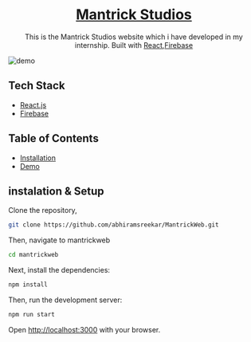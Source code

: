 [<h1 align="center"><a href="https://mantrickstudios.com">Mantrick Studios</a></h1>](https://mantrickstudios.com/)

<p align="center">
  This is the Mantrick Studios website which i have developed in my internship. Built with <a href='https://react.dev'>React</a>,<a href='https://firebase.google.com'>Firebase</a>
</p>

![demo](https://i.ibb.co/9rNmSYv/mantrick-studios-demo.png)

## Tech Stack 

-   [React.js](https://react.dev/)
-   [Firebase](https://firebase.google.com/)

## Table of Contents
- [Installation](#installation)
- [Demo](#demo)
  
## instalation & Setup
Clone the repository,
```bash
git clone https://github.com/abhiramsreekar/MantrickWeb.git
```
Then, navigate to mantrickweb
```bash
cd mantrickweb
```
Next, install the dependencies:
```bash
npm install
```
Then, run the development server:
```bash
npm run start
```

Open [http://localhost:3000](http://localhost:3000) with your browser.
